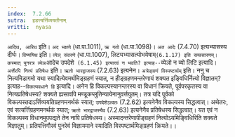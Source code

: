 ```yaml
---
index:  7.2.66
sutra:  इडत्त्यर्त्तिव्ययतीनाम्
vritti:  nyasa
---
```


`आदिथ, आरिथ` इति। `अद भक्षणे` (धा.पा.1011), `ऋ गतो` (धा.पा.1098)। `अत आदेः` (7.4.70) इत्यभ्यासस्य दीर्घः। `विष्ययिथ` इति। `व्येञ् संवरणे` (धा.पा.1007), लिट्यभ्यासत्योभयेषाम्` (6.1.17) इति सम्प्रसारणम्। कस्मात् पुनरत्र व्येञः `आदेच उपदेशे` (6.1.45) इत्यात्त्वं न भवति? इत्याह--`व्येञो न व्यो लिटि इत्यादि। `अर्त्तेरपि नित्यं प्रतिषेधः` इति। `ऋतो भारद्वाजस्य` (7.2.63) इत्यनेन।
`अत्रेङ्ग्रणं विस्पष्टार्थम्` इति। ननु च नित्यमिडागमो यथा स्यादित्येवमर्थमिङ्ग्रहणं स्यात्, न हीङ्ग्रहणमन्तरेणायं शक्यत इङ्विधिर्नित्यो विज्ञातम्? इत्याह--`विकल्पवधाने हि` इत्यादि। अनेन हि विकल्पस्यानन्तरस्य वा विधानं क्रियते, पूर्वपरकृतस्य वा नित्यप्रतिषेधस्य? शक्यते ह्यसावपि मण्डूकप्लुतिन्यायेनानुवर्त्तयुतम्। तत्र यदि पूर्वको विकल्पस्तदाऽर्त्तिव्ययतिग्रहणमनर्थकं स्यात्; `उपदेशेऽत्वतः` (7.2.62) इत्यनेनैव विकल्पस्य सिद्धत्वात्। अथेतरः, एवं सत्यर्त्तिग्रहणमनर्थकं स्यात्; `ऋतो भारद्वाजस्यैव` (7.2.63) इत्यनेनैव प्रतिषेधस्य सिद्धत्वात्। यत एवं न विकल्पस्य विधानमुपपद्यते तेन नापि प्रतिषेधस्य। अस्मादन्तरेणापीङ्ग्रहणं नित्योऽयमिङ्विधिरिति शक्यते विज्ञातुम्। प्रतिपत्तिगौरवं पुनरेवं विज्ञायमाने स्यादिति विस्पष्टार्थमिङ्ग्रहणं क्रियते।।

